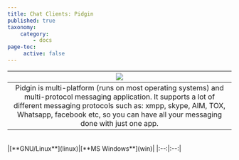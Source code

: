 ```yaml
---
title: Chat Clients: Pidgin
published: true
taxonomy:
    category:
        - docs
page-toc:
     active: false
---
```

|![](/start/icons/pidgin.png)|
|:--:|
|Pidgin is multi-platform (runs on most operating systems) and multi-protocol messaging application. It supports a lot of different messaging protocols such as: xmpp, skype, AIM, TOX, Whatsapp, facebook etc, so you can have all your messaging done with just one app.|
<br>
|[**GNU/Linux**](linux)|[**MS Windows**](win)|
|:--:|:--:|
